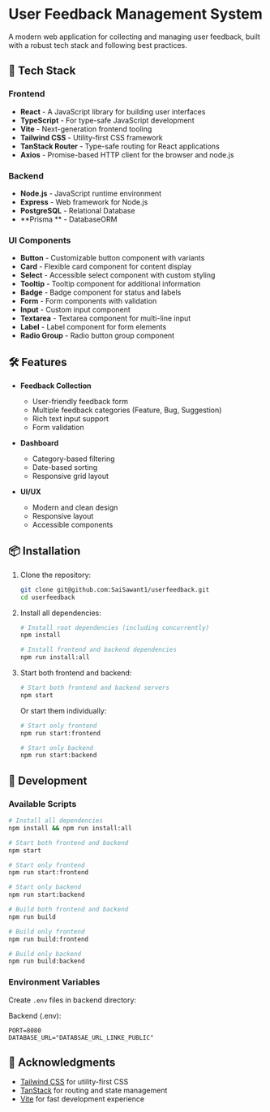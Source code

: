 # User Feedback Management System

A modern web application for collecting and managing user feedback, built with a robust tech stack and following best practices.

## 🚀 Tech Stack

### Frontend
- **React** - A JavaScript library for building user interfaces
- **TypeScript** - For type-safe JavaScript development
- **Vite** - Next-generation frontend tooling
- **Tailwind CSS** - Utility-first CSS framework
- **TanStack Router** - Type-safe routing for React applications
- **Axios** - Promise-based HTTP client for the browser and node.js

### Backend
- **Node.js** - JavaScript runtime environment
- **Express** - Web framework for Node.js
- **PostgreSQL** - Relational Database
- **Prisma ** - DatabaseORM


### UI Components
- **Button** - Customizable button component with variants
- **Card** - Flexible card component for content display
- **Select** - Accessible select component with custom styling
- **Tooltip** - Tooltip component for additional information
- **Badge** - Badge component for status and labels
- **Form** - Form components with validation
- **Input** - Custom input component
- **Textarea** - Textarea component for multi-line input
- **Label** - Label component for form elements
- **Radio Group** - Radio button group component

## 🛠️ Features

- **Feedback Collection**
  - User-friendly feedback form
  - Multiple feedback categories (Feature, Bug, Suggestion)
  - Rich text input support
  - Form validation

- **Dashboard**
  - Category-based filtering
  - Date-based sorting
  - Responsive grid layout

- **UI/UX**
  - Modern and clean design
  - Responsive layout
  - Accessible components

## 📦 Installation

1. Clone the repository:
   ```bash
   git clone git@github.com:SaiSawant1/userfeedback.git
   cd userfeedback
   ```

2. Install all dependencies:
   ```bash
   # Install root dependencies (including concurrently)
   npm install

   # Install frontend and backend dependencies
   npm run install:all
   ```

3. Start both frontend and backend:
   ```bash
   # Start both frontend and backend servers
   npm start
   ```

   Or start them individually:
   ```bash
   # Start only frontend
   npm run start:frontend

   # Start only backend
   npm run start:backend
   ```

## 🔧 Development

### Available Scripts

```bash
# Install all dependencies
npm install && npm run install:all

# Start both frontend and backend
npm start

# Start only frontend
npm run start:frontend

# Start only backend
npm run start:backend

# Build both frontend and backend
npm run build

# Build only frontend
npm run build:frontend

# Build only backend
npm run build:backend
```

### Environment Variables

Create `.env` files in backend directory:

Backend (.env):
```env
PORT=8080
DATABASE_URL="DATABSAE_URL_LINKE_PUBLIC"
```

## 🙏 Acknowledgments

- [Tailwind CSS](https://tailwindcss.com/) for utility-first CSS
- [TanStack](https://tanstack.com/) for routing and state management
- [Vite](https://vitejs.dev/) for fast development experience 
